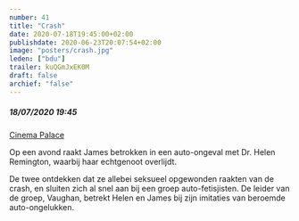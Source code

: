 ```yaml
---
number: 41
title: "Crash"
date: 2020-07-18T19:45:00+02:00
publishdate: 2020-06-23T20:07:54+02:00
image: "posters/crash.jpg"
leden: ["bdu"]
trailer: kuQGmJxEK0M
draft: false 
archief: "false"
---
```


##### 18/07/2020 19:45

[Cinema Palace](https://cinema-palace.be/fr/film/grand-entretien-avec-david-cronenberg-crash)

Op een avond raakt James betrokken in een auto-ongeval met Dr. Helen Remington,
waarbij haar echtgenoot overlijdt.
<!--more-->
De twee ontdekken dat ze allebei seksueel opgewonden raakten van de crash, en
sluiten zich al snel aan bij een groep auto-fetisjisten. De leider van de groep,
Vaughan, betrekt Helen en James bij zijn imitaties van beroemde auto-ongelukken.
